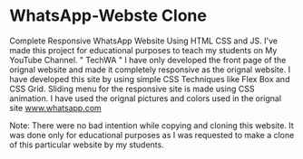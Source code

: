 # WhatsApp-Webste Clone
 Complete Responsive WhatsApp Website Using HTML CSS and JS. I've made this project for educational purposes to teach my students on My YouTube Channel.  " TechWA "
I have only developed the front page of the orignal website and made it completely responsive as the orignal website. 
I have developed this site by using simple CSS Techniques like Flex Box and CSS Grid.
Sliding menu for the responsive site is made using CSS animation.
I have used the orignal pictures and colors used in the orignal site www.whatsapp.com

Note: There were no bad intention while copying and cloning this website. It was done only for educational purposes as I was requested to make a clone of this particular website by my students. 